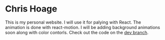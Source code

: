 # Chris Hoage

This is my personal website. I will use it for palying with React. The animation is done with react-motion. I will be adding background animations soon along with color contorls. Check out the code on the [dev branch](https://github.com/chrishoage/chrishoage.github.io/tree/dev).